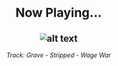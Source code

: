 <div align="center"> 
<h1>Now Playing...</h1>

![alt text](https://i.scdn.co/image/ab67616d00001e02bd84f14b7643bc5fdaa94b2d)
--
_<p>Track: Grave - Stripped - Wage War </p>_
</div>
